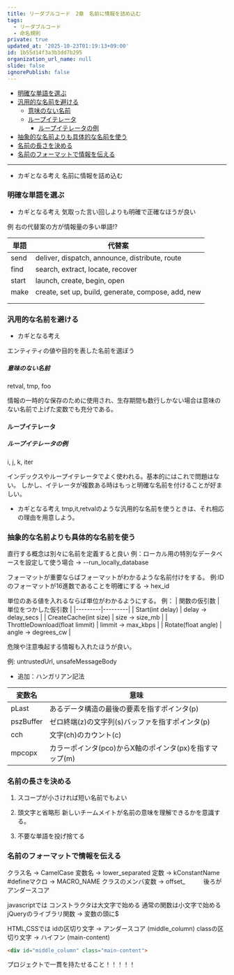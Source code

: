 ```yaml
---
title: リーダブルコード　2章　名前に情報を詰め込む
tags:
  - リーダブルコード
  - 命名規則
private: true
updated_at: '2025-10-23T01:19:13+09:00'
id: 1b55d14f3a3b3dd7b295
organization_url_name: null
slide: false
ignorePublish: false
---
```

- [明確な単語を選ぶ](#明確な単語を選ぶ)
- [汎用的な名前を避ける](#汎用的な名前を避ける)
    - [意味のない名前](#意味のない名前)
  - [ループイテレータ](#ループイテレータ)
    - [ループイテレータの例](#ループイテレータの例)
- [抽象的な名前よりも具体的な名前を使う](#抽象的な名前よりも具体的な名前を使う)
- [名前の長さを決める](#名前の長さを決める)
- [名前のフォーマットで情報を伝える](#名前のフォーマットで情報を伝える)
_________________________

* カギとなる考え
名前に情報を詰め込む

### 明確な単語を選ぶ

* カギとなる考え
気取った言い回しよりも明確で正確なほうが良い

例 右の代替案の方が情報量の多い単語!?

| 単語 | 代替案 |
|---------|---------|
| send  | deliver, dispatch, announce, distribute, route  |
| find  | search, extract, locate, recover  |
| start  | launch, create, begin, open  |
| make  | create, set up, build, generate, compose, add, new |
|   |   |
|   |   |

### 汎用的な名前を避ける

* カギとなる考え

エンティティの値や目的を表した名前を選ぼう

##### 意味のない名前

retval, tmp, foo

情報の一時的な保存のために使用され、生存期間も数行しかない場合は意味のない名前で上げた変数でも充分である。

#### ループイテレータ

##### ループイテレータの例
i, j, k, iter

インデックスやループイテレータでよく使われる。基本的にはこれで問題はない。
しかし、イテレータが複数ある時はもっと明確な名前を付けることが好ましい。

* カギとなる考え
tmp,it,retvalのような汎用的な名前を使うときは、それ相応の理由を用意しよう。

### 抽象的な名前よりも具体的な名前を使う

直行する概念は別々に名前を定義すると良い
例：ローカル用の特別なデータベースを設定して使う場合 -> --run_locally_database

フォーマットが重要ならばフォーマットがわかるような名前付けをする。
例:IDのフォーマットが16進数であることを明確にする -> hex_id

単位のある値を入れるならば単位がわかるようにする。
例：
| 関数の仮引数 | 単位をつかした仮引数 |
|---------|---------|
| Start(int delay) | delay -> delay_secs |
| CreateCache(int size) | size -> size_mb |
| ThrottleDownload(float limmit) | limmit -> max_kbps |
| Rotate(float angle) | angle -> degrees_cw |

危険や注意喚起する情報も入れたほうが良い。

例: untrustedUrl, unsafeMessageBody

- 追加：ハンガリアン記法

| 変数名 | 意味 |
|---------|---------|
| pLast | あるデータ構造の最後の要素を指すポインタ(p) |
| pszBuffer | ゼロ終端(z)の文字列(s)バッファを指すポインタ(p) |
| cch | 文字(ch)のカウント(c) |
| mpcopx | カラーポインタ(pco)からX軸のポインタ(px)を指すマップ(m) |

### 名前の長さを決める

1. スコープが小さければ短い名前でもよい

2. 頭文字と省略形
新しいチームメイトが名前の意味を理解できるかを意識する。

3. 不要な単語を投げ捨てる

### 名前のフォーマットで情報を伝える

クラス名 -> CamelCase
変数名 -> lower_separated
定数 -> kConstantName
#defineマクロ -> MACRO_NAME
クラスのメンバ変数 -> offset_　　　後ろがアンダースコア

javascriptでは
コンストラクタは大文字で始める
通常の関数は小文字で始める
jQueryのライブラリ関数 -> 変数の頭に$

HTML,CSSでは
idの区切り文字 -> アンダースコア (middle_column)
classの区切り文字 -> ハイフン (main-content)
```html
<div id="middle_column" class="main-content">
```

プロジェクトで一貫を持たせること！！！！！
